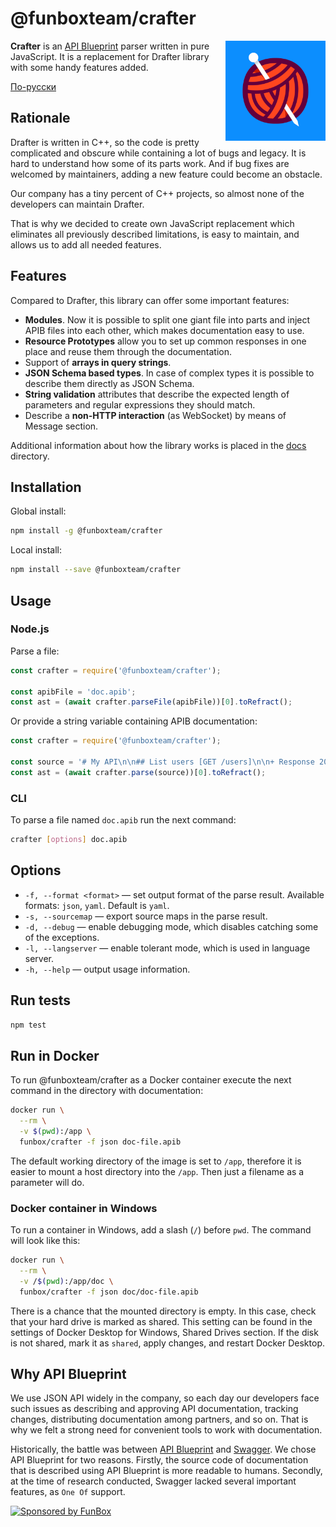 # @funboxteam/crafter

<img align="right" width="160" height="160"
     alt="Crafter avatar"
     src="./logo.png">

**Crafter** is an [API Blueprint](https://apiblueprint.org/) parser written in pure JavaScript.
It is a replacement for Drafter library with some handy features added.

[По-русски](./README.ru.md)

## Rationale

Drafter is written in C++, so the code is pretty complicated and obscure while containing a lot of bugs and legacy.
It is hard to understand how some of its parts work. And if bug fixes are welcomed by maintainers, adding a new feature could become an obstacle.

Our company has a tiny percent of C++ projects, so almost none of the developers can maintain Drafter.

That is why we decided to create own JavaScript replacement which eliminates all previously described limitations,
is easy to maintain, and allows us to add all needed features.

## Features

Compared to Drafter, this library can offer some important features:

- **Modules**. Now it is possible to split one giant file into parts and inject APIB files into each other, which makes documentation easy to use.
- **Resource Prototypes** allow you to set up common responses in one place and reuse them through the documentation.
- Support of **arrays in query strings**.
- **JSON Schema based types**. In case of complex types it is possible to describe them directly as JSON Schema.
- **String validation** attributes that describe the expected length of parameters and regular expressions they should match.
- Describe a **non-HTTP interaction** (as WebSocket) by means of Message section.

Additional information about how the library works is placed in the [docs](docs) directory.

## Installation

Global install:

```bash
npm install -g @funboxteam/crafter
```

Local install:

```bash
npm install --save @funboxteam/crafter
```

## Usage

### Node.js

Parse a file:

```javascript
const crafter = require('@funboxteam/crafter');

const apibFile = 'doc.apib';
const ast = (await crafter.parseFile(apibFile))[0].toRefract();
```

Or provide a string variable containing APIB documentation:

```javascript
const crafter = require('@funboxteam/crafter');

const source = '# My API\n\n## List users [GET /users]\n\n+ Response 200';
const ast = (await crafter.parse(source))[0].toRefract();
```

### CLI

To parse a file named `doc.apib` run the next command:

```bash
crafter [options] doc.apib
```

## Options

- `-f, --format <format>` — set output format of the parse result. Available formats: `json`, `yaml`. Default is `yaml`.
- `-s, --sourcemap` — export source maps in the parse result.
- `-d, --debug` — enable debugging mode, which disables catching some of the exceptions.
- `-l, --langserver` — enable tolerant mode, which is used in language server.
- `-h, --help` — output usage information.

## Run tests

```bash
npm test
```

## Run in Docker

To run @funboxteam/crafter as a Docker container execute the next command in the directory with documentation:

```bash
docker run \
  --rm \
  -v $(pwd):/app \
  funbox/crafter -f json doc-file.apib
```

The default working directory of the image is set to `/app`, therefore it is easier to mount
a host directory into the `/app`. Then just a filename as a parameter will do.

### Docker container in Windows

To run a container in Windows, add a slash (`/`) before `pwd`.
The command will look like this:

```bash
docker run \
  --rm \
  -v /$(pwd):/app/doc \
  funbox/crafter -f json doc/doc-file.apib
```

There is a chance that the mounted directory is empty. In this case, check that your hard drive is marked as shared.
This setting can be found in the settings of Docker Desktop for Windows, Shared Drives section.
If the disk is not shared, mark it as `shared`, apply changes, and restart Docker Desktop.

## Why API Blueprint

We use JSON API widely in the company, so each day our developers face such issues as describing and approving API documentation,
tracking changes, distributing documentation among partners, and so on. That is why we felt a strong need for convenient tools
to work with documentation.

Historically, the battle was between [API Blueprint](https://apiblueprint.org/) and [Swagger](https://swagger.io/).
We chose API Blueprint for two reasons. Firstly, the source code of documentation that is described using API Blueprint is more readable to humans.
Secondly, at the time of research conducted, Swagger lacked several important features, as `One Of` support.

[![Sponsored by FunBox](https://funbox.ru/badges/sponsored_by_funbox_centered.svg)](https://funbox.ru)
